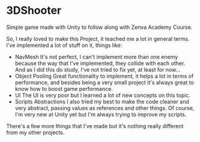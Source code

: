 # 3DShooter
Simple game made with Unity to follow along with Zenva Academy Course.

So, I really loved to make this Project, it teached me a lot in general terms. I've implemented a lot of stuff on it, things like:
* NavMesh
It's not perfect, I can't implement more than one enemy because the way that I've implemented, they collide with each other. And as I did this do study, I've not tried to fix yet, at least for now...
* Object Pooling
Great functionality to implement, it helps a lot in terms of performance, and besides being a very small project it's always great to know how to boost game performance.
* UI 
The UI is very poor but I learned a lot of new concepts on this topic.
* Scripts Abstractions
I also tried my best to make the code cleaner and very abstract, passing values as references and other things. Of course, I'm very new at Unity yet but I'm always trying to improve my scripts.

There's a few more things that I've made but it's nothing really different from my other projects.
